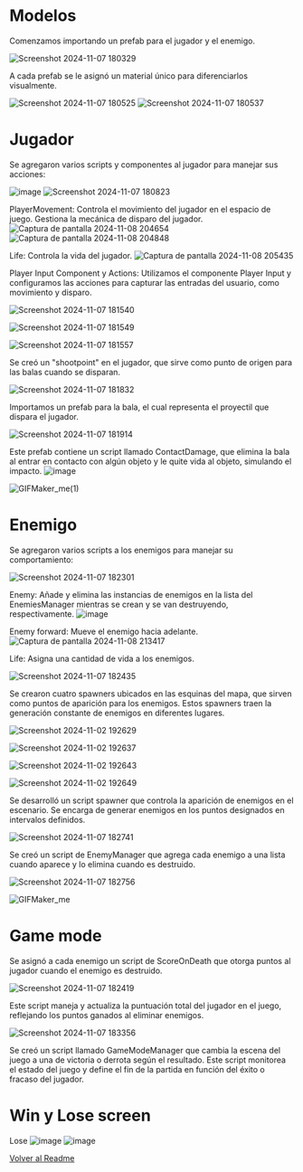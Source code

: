 # Modelos

Comenzamos importando un prefab para el jugador y el enemigo. 

![Screenshot 2024-11-07 180329](https://github.com/user-attachments/assets/98d59a23-2f87-4667-8542-8ef99f722979)

A cada prefab se le asignó un material único para diferenciarlos visualmente. 

![Screenshot 2024-11-07 180525](https://github.com/user-attachments/assets/20070fea-226a-4a38-917e-4d4304685792)
![Screenshot 2024-11-07 180537](https://github.com/user-attachments/assets/e35a2ccc-41bb-4704-9e58-d6a1e45e4ff8)

# Jugador
Se agregaron varios scripts y componentes al jugador para manejar sus acciones:

![image](https://github.com/user-attachments/assets/60b23fd7-256b-4d4f-a0e3-a861c850ff75)
![Screenshot 2024-11-07 180823](https://github.com/user-attachments/assets/19d18f13-bc8e-4132-8735-c874848304d1)

PlayerMovement: Controla el movimiento del jugador en el espacio de juego. Gestiona la mecánica de disparo del jugador.
![Captura de pantalla 2024-11-08 204654](https://github.com/user-attachments/assets/51fa1a5c-341a-4489-a2f3-01c9e0266816)
![Captura de pantalla 2024-11-08 204848](https://github.com/user-attachments/assets/3132cd71-4a0f-43c9-8485-1d3098b90731)

Life: Controla la vida del jugador.
![Captura de pantalla 2024-11-08 205435](https://github.com/user-attachments/assets/3aa60074-9af1-4fde-b8dc-d8d54f54f461)

Player Input Component y Actions: Utilizamos el componente Player Input y configuramos las acciones para capturar las entradas del usuario, como movimiento y disparo.

![Screenshot 2024-11-07 181540](https://github.com/user-attachments/assets/1ac4be0c-730e-4b50-bedf-aa79475f14cc)

![Screenshot 2024-11-07 181549](https://github.com/user-attachments/assets/5dbae123-301f-4acc-89cf-2b0d35cefa1e)

![Screenshot 2024-11-07 181557](https://github.com/user-attachments/assets/d299e817-1a58-4ee1-bc2f-da68711f89ba)

Se creó un "shootpoint" en el jugador, que sirve como punto de origen para las balas cuando se disparan. 

![Screenshot 2024-11-07 181832](https://github.com/user-attachments/assets/edb81631-d84a-48a1-b6ad-382502a70fbf)

Importamos un prefab para la bala, el cual representa el proyectil que dispara el jugador. 

![Screenshot 2024-11-07 181914](https://github.com/user-attachments/assets/465369ad-8247-4737-99de-8565033677e8)

Este prefab contiene un script llamado ContactDamage, que elimina la bala al entrar en contacto con algún objeto y le quite vida al objeto, simulando el impacto.
![image](https://github.com/user-attachments/assets/a7ff73ea-f6d9-46a2-8ae7-4af32ba83254)

![GIFMaker_me(1)](https://github.com/user-attachments/assets/a630b77a-d111-4513-88cc-9cdccf8295d6)

# Enemigo

Se agregaron varios scripts a los enemigos para manejar su comportamiento:

![Screenshot 2024-11-07 182301](https://github.com/user-attachments/assets/ddbe64e9-0660-49b9-a81e-455e350ee2a1)

Enemy: Añade y elimina las instancias de enemigos en la lista del EnemiesManager mientras se crean y se van destruyendo, respectivamente.
![image](https://github.com/user-attachments/assets/427e4800-1d72-4d88-9931-0a1de1185329)

Enemy forward: Mueve el enemigo hacia adelante.
![Captura de pantalla 2024-11-08 213417](https://github.com/user-attachments/assets/a836e825-73ad-4a50-b977-ec8348652773)

Life: Asigna una cantidad de vida a los enemigos.

![Screenshot 2024-11-07 182435](https://github.com/user-attachments/assets/55122062-f911-4c31-9764-e79ca5c5c30d)

Se crearon cuatro spawners ubicados en las esquinas del mapa, que sirven como puntos de aparición para los enemigos. 
Estos spawners traen la generación constante de enemigos en diferentes lugares.

![Screenshot 2024-11-02 192629](https://github.com/user-attachments/assets/11d34e06-002a-4336-850a-aa83b22d2b41)

![Screenshot 2024-11-02 192637](https://github.com/user-attachments/assets/8ac57832-ccb1-4a11-97bb-b50fd38ff221)

![Screenshot 2024-11-02 192643](https://github.com/user-attachments/assets/690c9a4d-25f3-4a9d-85d0-7e9b8f2b232b)

![Screenshot 2024-11-02 192649](https://github.com/user-attachments/assets/f158c6ef-959b-4a1e-a7a1-39a093e7fdf6)

Se desarrolló un script spawner que controla la aparición de enemigos en el escenario. 
Se encarga de generar enemigos en los puntos designados en intervalos definidos.

![Screenshot 2024-11-07 182741](https://github.com/user-attachments/assets/b43e0446-1254-45af-93a6-e4fc7edab72d)

Se creó un script de EnemyManager que agrega cada enemigo a una lista cuando aparece y lo elimina cuando es destruido. 

![Screenshot 2024-11-07 182756](https://github.com/user-attachments/assets/882d49b6-a3d4-4d3e-bc72-5e21833f995f)

![GIFMaker_me](https://github.com/user-attachments/assets/047b4fb1-51dc-4652-b2ae-7c6ea479fe59)



# Game mode

Se asignó a cada enemigo un script de ScoreOnDeath que otorga puntos al jugador cuando el enemigo es destruido.

![Screenshot 2024-11-07 182419](https://github.com/user-attachments/assets/ff1a448e-33c6-4425-a5e9-ac7a4fbb41d6)

Este script maneja y actualiza la puntuación total del jugador en el juego, reflejando los puntos ganados al eliminar enemigos.

![Screenshot 2024-11-07 183356](https://github.com/user-attachments/assets/8289a13f-268e-452c-a3b7-3def1d9fd297)

Se creó un script llamado GameModeManager que cambia la escena del juego a una de victoria o derrota según el resultado. 
Este script monitorea el estado del juego y define el fin de la partida en función del éxito o fracaso del jugador.


# Win y Lose screen

Lose
![image](https://github.com/user-attachments/assets/c443f5f4-aa61-47ef-b1d0-a76014e932f0)
![image](https://github.com/user-attachments/assets/6001f6a1-d808-4e35-9114-fdf5bbc7479d)






[Volver al Readme](README.md)
